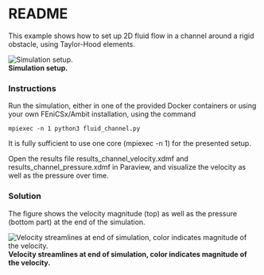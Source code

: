 # README #

This example shows how to set up 2D fluid flow in a channel around a rigid obstacle, using Taylor-Hood elements.

![Simulation setup.](https://github.com/marchirschvogel/ambit/assets/52761273/494703fd-72cb-4f83-9984-8f3e9b3b63c8) \
**Simulation setup.**

### Instructions ###

Run the simulation, either in one of the provided Docker containers or using your own FEniCSx/Ambit installation, using the command
```
mpiexec -n 1 python3 fluid_channel.py
```
It is fully sufficient to use one core (mpiexec -n 1) for the presented setup.

Open the results file results_channel_velocity.xdmf and results_channel_pressure.xdmf in Paraview, and visualize the velocity as well as the pressure over time.

### Solution

The figure shows the velocity magnitude (top) as well as the pressure (bottom part) at the end of the simulation.

![Velocity streamlines at end of simulation, color indicates magnitude of the velocity.](https://github.com/marchirschvogel/ambit/assets/52761273/fb3445f8-b928-4379-9c91-7c001fb6671b) \
**Velocity streamlines at end of simulation, color indicates magnitude of the velocity.**
